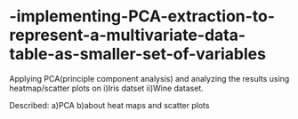 # -implementing-PCA-extraction-to-represent-a-multivariate-data-table-as-smaller-set-of-variables
Applying PCA(principle component analysis) and analyzing the results using heatmap/scatter plots on i)Iris datset ii)Wine dataset.

Described:
a)PCA 
b)about heat maps and scatter plots
